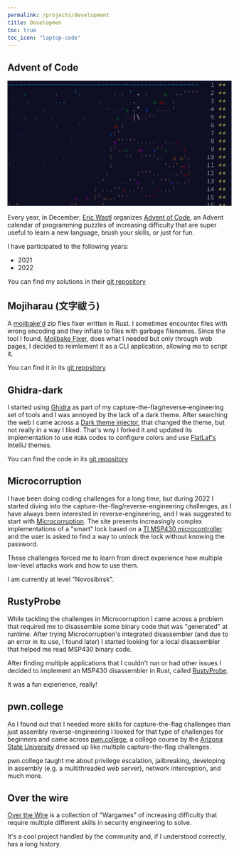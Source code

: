 ```yaml
---
permalink: /projects/development
title: Developmen
toc: true
toc_icon: "laptop-code"
---
```


## Advent of Code

![alt text](/assets/images/AoC_2021.png "Screenshot of the calendar of Advent of Code, 2021 edition")

Every year, in December, [Eric Wastl][1] organizes [Advent of Code][2], an
Advent calendar of programming puzzles of increasing difficulty that are super
useful to learn a new language, brush your skills, or just for fun.

I have participated to the following years:

- 2021
- 2022

You can find my solutions in their [git repository][3]

## Mojiharau (文字祓う)

A [mojibake'd][10] zip files fixer written in Rust. I sometimes encounter files
with wrong encoding and they inflate to files with garbage filenames. Since the
tool I found, [Mojibake Fixer][11], does what I needed but only through web
pages, I decided to reimlement it as a CLI application, allowing me to script
it.

You can find it in its [git repository][4]

## Ghidra-dark

I started using [Ghidra][12] as part of my capture-the-flag/reverse-engineering
set of tools and I was annoyed by the lack of a dark theme. After searching the
web I came across a [Dark theme injector][13], that changed the theme, but not
really in a way I liked. That's wny I forked it and updated its implementation
to use `RGBA` codes to configure colors and use [FlatLaf's][14] IntelliJ themes.

You can find the code in its [git repository][5]

## Microcorruption

I have been doing coding challenges for a long time, but during 2022 I started
diving into the capture-the-flag/reverse-engineering challenges, as I have
always been interested in reverse-engineering, and I was suggested to start with
[Microcorruption][6]. The site presents increasingly complex implementations of
a "smart" lock based on a [TI MSP430 microcontroller][15] and the user is asked to find
a way to unlock the lock without knowing the password.

These challenges forced me to learn from direct experience how multiple
low-level attacks work and how to use them.

I am currently at level "Novosibirsk".

## RustyProbe

While tackling the challenges in Microcorruption I came across a problem that
required me to disassemble some binary code that was "generated" at runtime.
After trying Microcorruption's integrated disassembler (and due to an error in
its use, I found later) I started looking for a local disassembler that helped
me read MSP430 binary code.

After finding multiple applications that I couldn't run or had other issues I
decided to implement an MSP430 disassembler in Rust, called [RustyProbe][7].

It was a fun experience, really!

## pwn.college

As I found out that I needed more skills for capture-the-flag challenges than
just assembly reverse-engineering I looked for that type of challenges for
beginners and came across [pwn.college][8], a college course by the
[Arizona State University][16] dressed up like multiple capture-the-flag
challenges.

pwn.college taught me about privilege escalation, jailbreaking, developing in
assembly (e.g. a multithreaded web server), network interception, and much more.

## Over the wire

[Over the Wire][9] is a collection of "Wargames" of increasing difficulty that
require multiple different skills in security engineering to solve.

It's a cool project handled by the community and, if I understood correctly, has
a long history.

[1]: http://was.tl/
[2]: https://adventofcode.com
[3]: https://github.com/Jazzinghen/AdventOfCode
[4]: https://github.com/Jazzinghen/mojiharau
[5]: https://github.com/Jazzinghen/ghidra-dark
[6]: https://microcorruption.com/progress
[7]: https://github.com/Jazzinghen/RustyProbe
[8]: https://dojo.pwn.college
[9]: https://overthewire.org
[10]: https://en.wikipedia.org/wiki/Mojibake
[11]: https://github.com/ianharmon/mojibake-fixer
[12]: https://ghidra-sre.org/
[13]: https://github.com/zackelia/ghidra-dark
[14]: https://www.formdev.com/flatlaf/
[15]: https://en.wikipedia.org/wiki/TI_MSP430
[16]: https://www.asu.edu/
